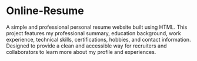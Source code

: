 # Online-Resume
A simple and professional personal resume website built using HTML. This project features my professional summary, education background, work experience, technical skills, certifications, hobbies, and contact information. Designed to provide a clean and accessible way for recruiters and collaborators to learn more about my profile and experiences.
